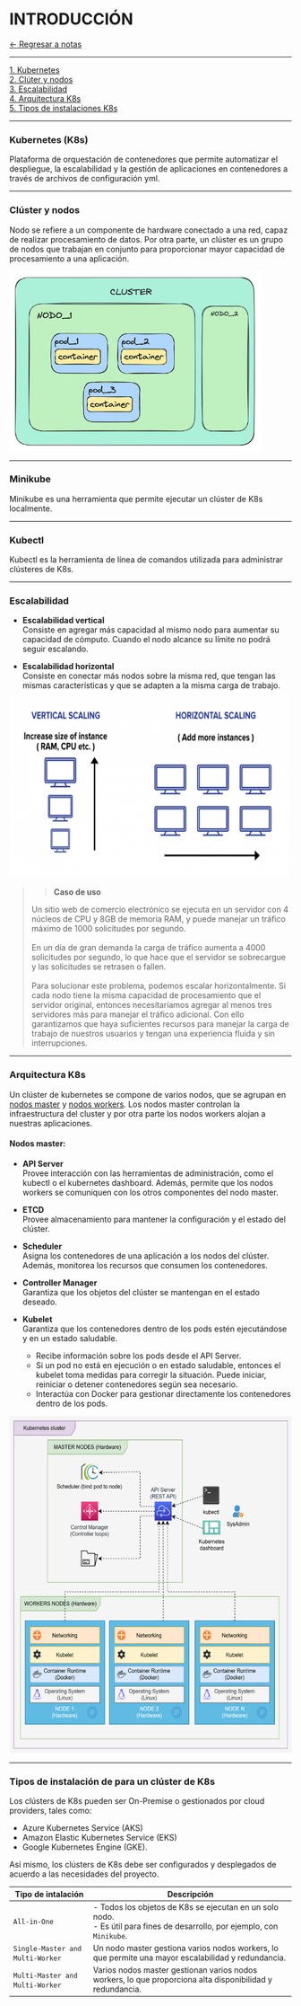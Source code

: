# INTRODUCCIÓN

[← Regresar a notas](../../README.md) <br>

----

[1. Kubernetes](#kubernetes-k8s) <br>
[2. Clúter y nodos](#clúster-y-nodos) <br>
[3. Escalabilidad](#escalabilidad) <br>
[4. Arquitectura K8s](#arquitectura-k8s) <br>
[5. Tipos de instalaciones K8s](#tipos-de-instalación-de-para-un-clúster-de-k8s) <br>

---

### Kubernetes (K8s)
Plataforma de orquestación de contenedores que permite automatizar el despliegue, la escalabilidad y la gestión de aplicaciones en contenedores a través de archivos de configuración yml.

---

### Clúster y nodos
Nodo se refiere a un componente de hardware conectado a una red, capaz de realizar procesamiento de datos. Por otra parte, un clúster es un grupo de nodos que trabajan en conjunto para proporcionar mayor capacidad de procesamiento a una aplicación.

<img src="./resources/cluster-and-nodes.jpeg" width="450" height="320">

---

### Minikube
Minikube es una herramienta que permite ejecutar un clúster de K8s localmente.

---

### Kubectl
Kubectl es la herramienta de línea de comandos utilizada para administrar clústeres de K8s.

---

### Escalabilidad
- **Escalabilidad vertical**<br>
Consiste en agregar más capacidad al mismo nodo para aumentar su capacidad de cómputo. Cuando el nodo alcance su límite no podrá seguir escalando.


- **Escalabilidad horizontal**<br>
Consiste en conectar más nodos sobre la misma red, que tengan las mismas características y que se adapten a la misma carga de trabajo.

<img src="./resources/scaling.png" width="500" height="320">

> > **Caso de uso**<br>
> 
> Un sitio web de comercio electrónico se ejecuta en un servidor con 4 núcleos de CPU y 8GB de memoria RAM, y puede manejar un tráfico máximo de 1000 solicitudes por segundo.
> <br><br>
> En un día de gran demanda la carga de tráfico aumenta a 4000 solicitudes por segundo, lo que hace que el servidor se sobrecargue y las solicitudes se retrasen o fallen.
> <br><br>
> Para solucionar este problema, podemos escalar horizontalmente. Si cada nodo tiene la misma capacidad de procesamiento que el servidor original, entonces necesitaríamos agregar al menos tres servidores más para manejar el tráfico adicional.
> Con ello garantizamos que haya suficientes recursos para manejar la carga de trabajo de nuestros usuarios y tengan una experiencia fluida y sin interrupciones.

---

### Arquitectura K8s
Un clúster de kubernetes se compone de varios nodos, que se agrupan en <u>nodos master</u> y <u>nodos workers</u>. 
Los nodos master controlan la infraestructura del cluster y por otra parte los nodos workers alojan a nuestras aplicaciones.

#### Nodos master:

- **API Server**<br>
Provee interacción con las herramientas de administración, como el kubectl o el kubernetes dashboard. Además, permite que los nodos workers se comuniquen con los otros componentes del nodo master.


- **ETCD**<br>
Provee almacenamiento para mantener la configuración y el estado del clúster.


- **Scheduler**<br>
Asigna los contenedores de una aplicación a los nodos del clúster. Además, monitorea los recursos que consumen los contenedores.


- **Controller Manager**<br>
Garantiza que los objetos del clúster se mantengan en el estado deseado.


- **Kubelet**<br>
Garantiza que los contenedores dentro de los pods estén ejecutándose y en un estado saludable.
  - Recibe información sobre los pods desde el API Server.
  - Si un pod no está en ejecución o en estado saludable, entonces el kubelet toma medidas para corregir la situación. Puede iniciar, reiniciar o detener contenedores según sea necesario.
  - Interactúa con Docker para gestionar directamente los contenedores dentro de los pods.

<img src="./resources/k8s-architecture.svg" width="600" height="600">

---

### Tipos de instalación de para un clúster de K8s

Los clústers de K8s pueden ser On-Premise o gestionados por cloud providers, tales como:
- Azure Kubernetes Service (AKS)
- Amazon Elastic Kubernetes Service (EKS)
- Google Kubernetes Engine (GKE). 

Así mismo, los clústers de K8s debe ser configurados y desplegados de acuerdo a las necesidades del proyecto.

| Tipo de intalación               | Descripción                                                                                                                   |  
|----------------------------------|-------------------------------------------------------------------------------------------------------------------------------|
| `All-in-One`                     | - Todos los objetos de K8s se ejecutan en un solo nodo. <br> - Es útil para fines de desarrollo, por ejemplo, con `Minikube`. |
| `Single-Master and Multi-Worker` | Un nodo master gestiona varios nodos workers, lo que permite una mayor escalabilidad y redundancia.                           |
| `Multi-Master and Multi-Worker`  | Varios nodos master gestionan varios nodos workers, lo que proporciona alta disponibilidad y redundancia.                     |